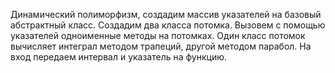 Динамический полиморфизм, создадим массив указателей на базовый абстрактный класс. Создадим два класса потомка. Вызовем с помощью указателей одноименные методы на потомках. Один класс потомок
вычисляет интеграл методом трапеций, другой методом парабол. На вход передаем интервал и указатель на функцию.
